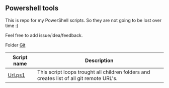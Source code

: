 ## Powershell tools

This is repo for my PowerShell scripts. So they are not going to be lost over time :)

Feel free to add issue/idea/feedback.

Folder [Git](Git)

|Script name|Description|
|-|-|
|[Url.ps1](Git\Url.ps1)|This script loops trought all children folders and creates list of all git remote URL's.|
